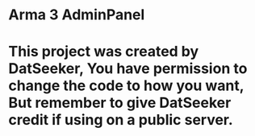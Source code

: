 Arma 3 AdminPanel
====================
This project was created by DatSeeker,
You have permission to change the code to how you want,
But remember to give DatSeeker credit if using on a public server.
====================
